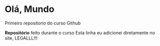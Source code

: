 # Olá, Mundo 
 Primeiro repositorio do curso Github 
 
**Repositório** feito durante o curso
Esta linha eu adicionei diretamente no site, LEGALLL!!!

